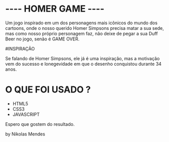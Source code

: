 # ---- HOMER GAME ----

Um jogo inspirado em um dos personagens mais icônicos do mundo dos cartoons, 
onde o nosso querido Homer Simpsons precisa matar a sua sede, 
mas como nosso próprio personagem faz, 
não deixe de pegar a sua Duff Beer no jogo, senão é GAME OVER.


#INSPIRAÇÃO

Se falando de Homer Simpsons, ele já é uma inspiração, mas a motivação vem do sucesso
e lonegevidade em que o desenho conquistou durante 34 anos.



# O QUE FOI USADO ?

- HTML5
- CSS3
- JAVASCRIPT


Espero que gostem do resultado.

by Nikolas Mendes
